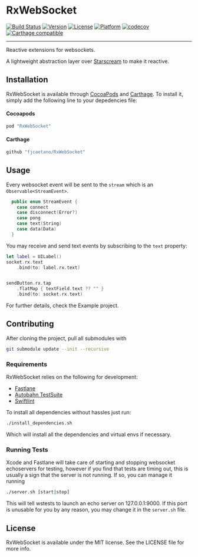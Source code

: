 # RxWebSocket

[![Build Status](https://travis-ci.org/fjcaetano/RxWebSocket.svg?branch=master)](https://travis-ci.org/fjcaetano/RxWebSocket)
[![Version](https://img.shields.io/cocoapods/v/RxWebSocket.svg?style=flat)](http://cocoapods.org/pods/RxWebSocket)
[![License](https://img.shields.io/cocoapods/l/RxWebSocket.svg?style=flat)](http://cocoapods.org/pods/RxWebSocket)
[![Platform](https://img.shields.io/cocoapods/p/RxWebSocket.svg?style=flat)](http://cocoapods.org/pods/RxWebSocket)
[![codecov](https://codecov.io/gh/fjcaetano/RxWebSocket/branch/master/graph/badge.svg)](https://codecov.io/gh/fjcaetano/RxWebSocket)
[![Carthage compatible](https://img.shields.io/badge/Carthage-compatible-4BC51D.svg?style=flat)](https://github.com/Carthage/Carthage)

------

Reactive extensions for websockets.

A lightweight abstraction layer over [Starscream](https://github.com/daltoniam/Starscream) to make it reactive.

## Installation

RxWebSocket is available through [CocoaPods](http://cocoapods.org) and
[Carthage](https://github.com/Carthage/Carthage). To install it, simply add the
following line to your depedencies file:

#### Cocoapods
``` ruby
pod "RxWebSocket"
```

#### Carthage
``` ruby
github "fjcaetano/RxWebSocket"
```

## Usage

Every websocket event will be sent to the `stream` which is an `Observable<StreamEvent>`.

``` swift
  public enum StreamEvent {
    case connect
    case disconnect(Error?)
    case pong
    case text(String)
    case data(Data)
  }
```

You may receive and send text events by subscribing to the `text` property:

``` swift
let label = UILabel()
socket.rx.text
    .bind(to: label.rx.text)


sendButton.rx.tap
    .flatMap { textField.text ?? "" }
    .bind(to: socket.rx.text)
```

For further details, check the Example project.

## Contributing

After cloning the project, pull all submodules with

``` sh
git submodule update --init --recursive
```

### Requirements

RxWebSocket relies on the following for development:

- [Fastlane](https://github.com/fastlane/fastlane)
- [Autobahn TestSuite](https://github.com/crossbario/autobahn-testsuite)
- [Swiftlint](https://github.com/realm/SwiftLint)

To install all dependencies without hassles just run:

``` sh
./install_dependencies.sh
```

Which will install all the dependencies and virtual envs if necessary.

### Running Tests

Xcode and Fastlane will take care of starting and stopping websocket echoservers
for testing, however if you find that tests are timing out, this is usually a
sign that the server is not running. If so, you can manage it running

``` sh
./server.sh [start|stop]
```

This will tell wstests to launch an echo server on 127.0.0.1:9000. If this port
is unusable for you by any reason, you may change it in the `server.sh` file.

## License

RxWebSocket is available under the MIT license. See the LICENSE file for more info.
